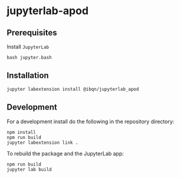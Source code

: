 # jupyterlab-apod

## Prerequisites
Install `JupyterLab`
```shell
bash jupyter.bash
```
## Installation
```shell
jupyter labextension install @ibqn/jupyterlab_apod
```

## Development
For a development install do the following in the repository directory:
```shell
npm install
npm run build
jupyter labextension link .
```
To rebuild the package and the JupyterLab app:
```shell
npm run build
jupyter lab build
```
